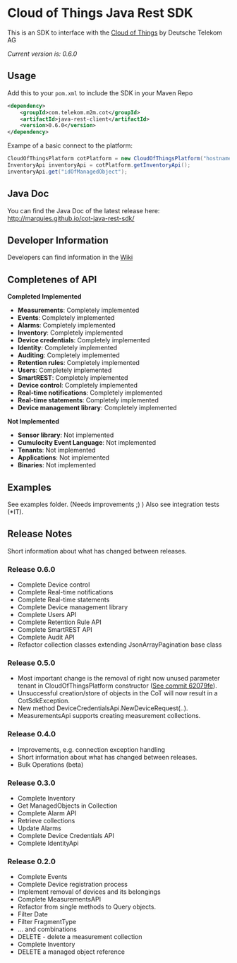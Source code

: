 # Cloud of Things Java Rest SDK

This is an SDK to interface with the [Cloud of Things](https://m2m.telekom.com/our-offering/cloud-of-things/) by Deutsche Telekom AG

_Current version is: 0.6.0_

## Usage

Add this to your `pom.xml` to include the SDK in your Maven Repo
```xml
<dependency>
    <groupId>com.telekom.m2m.cot</groupId>
    <artifactId>java-rest-client</artifactId>
    <version>0.6.0</version>
</dependency>
```

Exampe of a basic connect to the platform:
```java
CloudOfThingsPlatform cotPlatform = new CloudOfThingsPlatform("hostname", "tenant", "username", "password");
InventoryApi inventoryApi = cotPlatform.getInventoryApi();
inventoryApi.get("idOfManagedObject");
```

## Java Doc

You can find the Java Doc of the latest release here: http://marquies.github.io/cot-java-rest-sdk/

## Developer Information

Developers can find information in the [Wiki](https://github.com/marquies/cot-java-rest-sdk/wiki)

## Completenes of API

**Completed Implemented**
* **Measurements**: Completely implemented
* **Events**: Completely implemented
* **Alarms**: Completely implemented
* **Inventory**: Completely implemented
* **Device credentials**: Completely implemented
* **Identity**: Completely implemented
* **Auditing**: Completely implemented
* **Retention rules**: Completely implemented
* **Users**: Completely implemented
* **SmartREST**: Completely implemented
* **Device control**: Completely implemented
* **Real-time notifications**: Completely implemented
* **Real-time statements**: Completely implemented
* **Device management library**: Completely implemented

**Not Implemented**
* **Sensor library**: Not implemented
* **Cumulocity Event Language**: Not implemented
* **Tenants**: Not implemented
* **Applications**: Not implemented
* **Binaries**: Not implemented

## Examples

See examples folder. (Needs improvements ;) )
Also see integration tests (*IT).

## Release Notes

Short information about what has changed between releases.

### Release 0.6.0
* Complete Device control
* Complete Real-time notifications
* Complete Real-time statements
* Complete Device management library
* Complete Users API
* Complete Retention Rule API
* Complete SmartREST API
* Complete Audit API
* Refactor collection classes extending JsonArrayPagination base class

### Release 0.5.0
* Most important change is the removal of right now unused parameter tenant in CloudOfThingsPlatform constructor ([See commit 62079fe](https://github.com/marquies/cot-java-rest-sdk/commit/62079feee68dfc371b545cf2ed69fa9f858e5573)).
* Unsuccessful creation/store of objects in the CoT will now result in a CotSdkException.
* New method DeviceCredentialsApi.NewDeviceRequest(..).
* MeasurementsApi supports creating measurement collections.

### Release 0.4.0
* Improvements, e.g. connection exception handling
* Short information about what has changed between releases.
* Bulk Operations (beta)

### Release 0.3.0
* Complete Inventory
 * Get ManagedObjects in Collection
* Complete Alarm API
 * Retrieve collections
 * Update Alarms
* Complete Device Credentials API
* Complete IdentityApi

### Release 0.2.0
* Complete Events
* Complete Device registration process
* Implement removal of devices and its belongings
* Complete MeasurementsAPI
 * Refactor from single methods to Query objects. 
 * Filter Date
 * Filter FragmentType
 * ... and combinations
 * DELETE - delete a measurement collection
* Complete Inventory
 * DELETE a managed object reference
